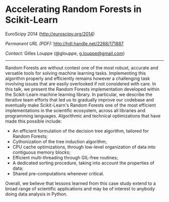 Accelerating Random Forests in Scikit-Learn
===========================================

EuroScipy 2014 (http://euroscipy.org/2014)

_Permanent URL (PDF):_  http://hdl.handle.net/2268/171887

_Contact:_ Gilles Louppe (@glouppe, <g.louppe@gmail.com>)

---

Random Forests are without contest one of the most robust, accurate and versatile tools for solving machine learning tasks. Implementing this algorithm properly and efficiently remains however a challenging task involving issues that are easily overlooked if not considered with care. In this talk, we present the Random Forests implementation developed within the Scikit-Learn machine learning library. In particular, we describe the iterative team efforts that led us to gradually improve our codebase and eventually make Scikit-Learn's Random Forests one of the most efficient implementations in the scientific ecosystem, across all libraries and programming languages. Algorithmic and technical optimizations that have made this possible include:

- An efficient formulation of the decision tree algorithm, tailored for Random Forests;
- Cythonization of the tree induction algorithm;
- CPU cache optimizations, through low-level organization of data into contiguous memory blocks;
- Efficient multi-threading through GIL-free routines;
- A dedicated sorting procedure, taking into account the properties of data;
- Shared pre-computations whenever critical.

Overall, we believe that lessons learned from this case study extend to a broad range of scientific applications and may be of interest to anybody doing data analysis in Python.
